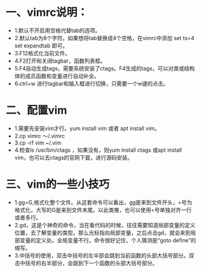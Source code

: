 # 一、vimrc说明：
* 1.默认不开启用空格代替tab的选项。
* 2.默认tab为8个字符。如果想将tab替换成4个空格，在vimrc中添加 set ts=4 set expandtab 即可。
* 3.F12格式化当前文件。
* 4.F2打开和关闭tagbar，函数列表框。
* 5.F4自动生成tags，需要系统安装了ctags。F4生成的tags，可以对类或结构体的成员函数和变量进行自动补全。
* 6.ctrl+w 进行tagbar和输入框进行切换，只需要一个w键的点击。
# 二、配置vim
* 1.需要先安装vim才行。yum install vim 或者 apt install vim。
* 2.cp vimrc ～/.vimrc
* 3.cp -rf vim ~/.vim
* 4.检查ls /usr/bin/ctags ，如果没有，则yum install ctags 或apt install vim，也可以去ctags的官网下载，进行源码安装。
# 三、vim的一些小技巧
* 1.gg=G,格式化整个文件。从这套命令可以看出，gg是来到文件开头，=号为格式化，大写的G是来到文件末尾。以此类推，也可以使用=号单独对齐一行或者多行。
* 2.gd，这是个神奇的命令，当在看代码的时候，往往需要知道局部变量的定义位置，去了解变量的类型。那么光标指向局部变量，之后点击gd，就会来到局部变量的定义处。全局变量不行。命令很好记住，个人猜测是“goto define”的缩写。
* 3.中括号的使用，双击中括号的左半部会跳到当前函数的头部大括号部分。双击中括号的右半部分，会跳到下一个函数的头部大括号部分。

